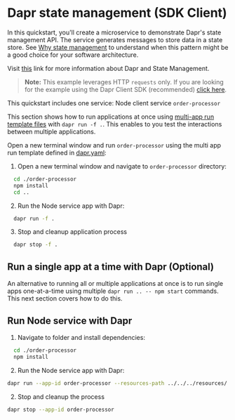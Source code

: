 # Dapr state management (SDK Client)

In this quickstart, you'll create a microservice to demonstrate Dapr's state management API. The service generates messages to store data in a state store. See [Why state management](#why-state-management) to understand when this pattern might be a good choice for your software architecture.

Visit [this](https://docs.dapr.io/developing-applications/building-blocks/state-management/) link for more information about Dapr and State Management.

> **Note:** This example leverages HTTP `requests` only.  If you are looking for the example using the Dapr Client SDK (recommended) [click here](../sdk/).

This quickstart includes one service: Node client service `order-processor`

This section shows how to run applications at once using [multi-app run template files](https://docs.dapr.io/developing-applications/local-development/multi-app-dapr-run/multi-app-overview/) with `dapr run -f .`.  This enables to you test the interactions between multiple applications.

Open a new terminal window and run  `order-processor` using the multi app run template defined in [dapr.yaml](./dapr.yaml):

1. Open a new terminal window and navigate to `order-processor` directory:

<!-- STEP
name: Install Node Dependencies
-->

```bash
  cd ./order-processor
  npm install
  cd ..
```

<!-- END_STEP -->

2. Run the Node service app with Dapr:

<!-- STEP
name: Run order-processor service
expected_stdout_lines:
  - "== APP - order-processor == Saving Order:  { orderId: '1' }"
  - "== APP - order-processor == Getting Order:  { orderId: '1' }"
expected_stderr_lines:
output_match_mode: substring
match_order: none
background: true
sleep: 60
-->

```bash
  dapr run -f .
```

3. Stop and cleanup application process

```bash
  dapr stop -f .
```
<!-- END_STEP -->

## Run a single app at a time with Dapr (Optional)

An alternative to running all or multiple applications at once is to run single apps one-at-a-time using multiple `dapr run .. -- npm start` commands.  This next section covers how to do this.

## Run Node service with Dapr

1. Navigate to folder and install dependencies: 

<!-- STEP
name: Install Node dependencies
-->

```bash
  cd ./order-processor
  npm install
```
<!-- END_STEP -->

2. Run the Node service app with Dapr: 
    
<!-- STEP
name: Run Node publisher
expected_stdout_lines:
  - "== APP == Saving Order:  { orderId: '1' }"
  - "== APP == Getting Order:  { orderId: '1' }"
  - "Exited App successfully"
expected_stderr_lines:
working_dir: ./order-processor
output_match_mode: substring
match_order: none
background: true
sleep: 60
-->

```bash
dapr run --app-id order-processor --resources-path ../../../resources/ -- npm start
```

2. Stop and cleanup the process

```bash
dapr stop --app-id order-processor
```
<!-- END_STEP -->
